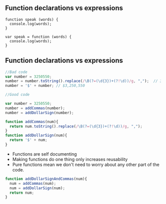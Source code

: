 ## Function declarations vs expressions
```
function speak (words) {
  console.log(words);
}

var speak = function (words) {
  console.log(words);
}
```

## Function declarations vs expressions

``` javascript
//Bad code
var number = 3250550;
number = number.toString().replace(/\B(?=(\d{3})+(?!\d))/g, ",");  // 3,250,550
number = '$' + number; // $3,250,550
```
``` javascript
//Good code

var number = 3250550;
number = addCommas(number);
number = addDollarSign(number);

function addCommas(num){
  return num.toString().replace(/\B(?=(\d{3})+(?!\d))/g, ",");
}
function addDollarSign(num){
  return '$' + num;
}
```
- Functions are self documenting
- Making functions do one thing only increases reusability
- Pure functions mean we don't need to worry about any other part of the code.

``` javascript
function addDollarSignAndCommas(num){
  num = addCommas(num);
  num = addDollarSign(num);
  return num;
}
```
